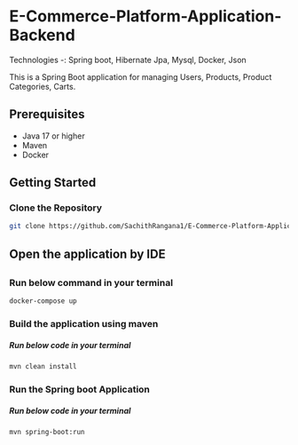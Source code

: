 # E-Commerce-Platform-Application-Backend
Technologies -: Spring boot, Hibernate Jpa, Mysql, Docker, Json

This is a Spring Boot application for managing Users, Products, Product Categories, Carts.

## Prerequisites
- Java 17 or higher
- Maven
- Docker

## Getting Started

### Clone the Repository

```bash
git clone https://github.com/SachithRangana1/E-Commerce-Platform-Application-Backend.git
```

## Open the application by IDE
##

### Run below command in your terminal
```bash
docker-compose up
```

### Build the application using maven
##### Run below code in your terminal
```bash
mvn clean install
```

### Run the Spring boot Application
##### Run below code in your terminal
```bash
mvn spring-boot:run
```
